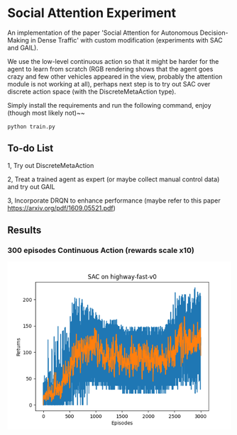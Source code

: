 # Social Attention Experiment

An implementation of the paper 'Social Attention for Autonomous Decision-Making in Dense Traffic' with custom modification (experiments with SAC and GAIL).

We use the low-level continuous action so that it might be harder for the agent to learn from scratch (RGB rendering shows that the agent goes crazy and few other vehicles appeared in the view, probably the attention module is not working at all), perhaps next step is to try out SAC over discrete action space (with the DiscreteMetaAction type).

Simply install the requirements and run the following command, enjoy (though most likely not)~~ 

```
python train.py
```

## To-do List

1, Try out DiscreteMetaAction

2, Treat a trained agent as expert (or maybe collect manual control data) and try out GAIL 

3, Incorporate DRQN to enhance performance (maybe refer to this paper https://arxiv.org/pdf/1609.05521.pdf)

## Results

### 300 episodes Continuous Action (rewards scale x10)

![image](./result01.png)


